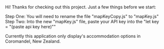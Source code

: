 Hi! Thanks for checking out this project. Just a few things before we start:

Step One: You will need to rename the file "mapKeyCopy.js" to "mapKey.js"
Step Two: Into the new "mapKey.js" file, paste your API key into the "let key = "(paste api key here)""

Currently this application only display's accommodation options in Coromandel, New Zealand.